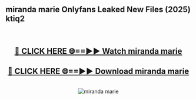 <h2>miranda marie Onlyfans Leaked New Files (2025) ktiq2</h2>
<br>
<div align="center">
<h2><a href="https://mediafiles.top/miranda_marie&ref=git" rel="nofollow">🔴 CLICK HERE 🌐==►► Watch miranda marie</a></h2>
<h2><a href="https://mediafiles.top/miranda_marie&ref=git" rel="nofollow">🔴 CLICK HERE 🌐==►► Download miranda marie</a></h2>
<br>
<a href="https://mediafiles.top/miranda_marie&ref=git" rel="nofollow" data-target="animated-image.originalLink"><img src="https://i.ibb.co.com/xMMVF88/686577567.gif" alt="miranda marie" style="max-width: 100%; display: inline-block;" data-target="animated-image.originalImage"></a>
</div>
<br>
<br>